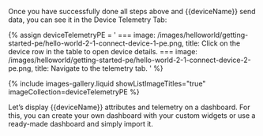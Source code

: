 Once you have successfully done all steps above and {{deviceName}} send data, you can see it in the 
Device Telemetry Tab:

{% assign deviceTelemetryPE = '
    ===
        image: /images/helloworld/getting-started-pe/hello-world-2-1-connect-device-1-pe.png,
        title: Click on the device row in the table to open device details.
    ===
        image: /images/helloworld/getting-started-pe/hello-world-2-1-connect-device-2-pe.png,
        title: Navigate to the telemetry tab.
    '
%}

{% include images-gallery.liquid showListImageTitles="true" imageCollection=deviceTelemetryPE %}

Let’s display {{deviceName}} attributes and telemetry on a dashboard. For this, you can create your own dashboard with 
your custom widgets or use a ready-made dashboard and simply import it.
